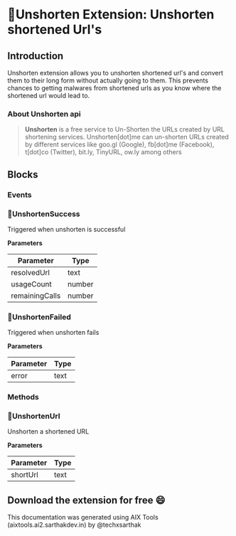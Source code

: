# 🔗Unshorten Extension: Unshorten shortened Url's

## Introduction
Unshorten extension allows you to unshorten shortened url's and convert them to their long form without actually going to them.
This prevents chances to getting malwares from shortened urls as you know where the shortened url would lead to.

### About Unshorten api
> **Unshorten** is a free service to Un-Shorten the URLs created by URL shortening services. Unshorten[dot]me can un-shorten URLs created by different services like goo.gl (Google), fb[dot]me (Facebook), t[dot]co (Twitter), bit.ly, TinyURL, ow.ly among others

## Blocks
### Events

### 💛UnshortenSuccess
Triggered when unshorten is successful

**Parameters**

| Parameter | Type |
|-----------|------|
| resolvedUrl | text |
| usageCount | number |
| remainingCalls | number |

### 💛UnshortenFailed
Triggered when unshorten fails

**Parameters**

| Parameter | Type |
|-----------|------|
| error | text |

### Methods

### 💜UnshortenUrl
Unshorten a shortened URL

**Parameters**

| Parameter | Type |
|-----------|------|
| shortUrl | text |

## Download the extension for free :smile: 

This documentation was generated using AIX Tools (aixtools.ai2.sarthakdev.in) by @techxsarthak
